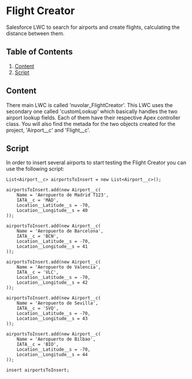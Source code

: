 # Flight Creator

Salesforce LWC to search for airports and create flights, calculating the distance between them.

## Table of Contents

1. [Content](#content)
2. [Script](#script)

## Content

There main LWC is called 'nuvolar_FlightCreator'. This LWC uses the secondary one called 'customLookup' which basically handles the two airport lookup fields. Each of them have their respective Apex controller class. You will also find the metada for the two objects created for the project, 'Airport__c' and 'Flight__c'.

## Script

In order to insert several airports to start testing the Flight Creator you can use the following script:  
  
```
List<Airport__c> airportsToInsert = new List<Airport__c>();

airportsToInsert.add(new Airport__c(
    Name = 'Aeropuerto de Madrid T123',
    IATA__c = 'MAD',
    Location__Latitude__s = -70,
    Location__Longitude__s = 40
));

airportsToInsert.add(new Airport__c(
    Name = 'Aeropuerto de Barcelona',
    IATA__c = 'BCN',
    Location__Latitude__s = -70,
    Location__Longitude__s = 41
));

airportsToInsert.add(new Airport__c(
    Name = 'Aeropuerto de Valencia',
    IATA__c = 'VLC',
    Location__Latitude__s = -70,
    Location__Longitude__s = 42
));

airportsToInsert.add(new Airport__c(
    Name = 'Aeropuerto de Sevilla',
    IATA__c = 'SVQ',
    Location__Latitude__s = -70,
    Location__Longitude__s = 43
));

airportsToInsert.add(new Airport__c(
    Name = 'Aeropuerto de Bilbao',
    IATA__c = 'BIO',
    Location__Latitude__s = -70,
    Location__Longitude__s = 44
));

insert airportsToInsert;
```
